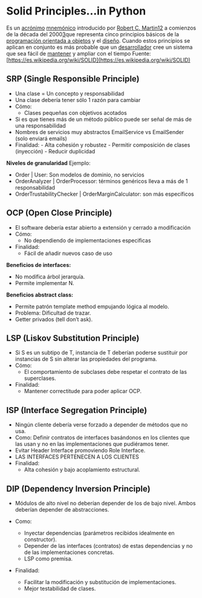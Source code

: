 # Solid Principles...in Python

Es un [acrónimo](https://es.wikipedia.org/wiki/Acr%C3%B3nimo "Acrónimo") [mnemónico](https://es.wikipedia.org/wiki/Mnem%C3%B3nico "Mnemónico") introducido por [Robert C. Martin](https://es.wikipedia.org/wiki/Robert_C._Martin "Robert C. Martin")[1](https://es.wikipedia.org/wiki/SOLID#cite_note-ub-old-web-solid-1)​[2](https://es.wikipedia.org/wiki/SOLID#cite_note-ub-solid-2)​ a comienzos de la década del 2000[3](https://es.wikipedia.org/wiki/SOLID#cite_note-metz-presentation-2009-3)​ que representa cinco principios básicos de la [programación orientada a objetos](https://es.wikipedia.org/wiki/Programaci%C3%B3n_orientada_a_objetos "Programación orientada a objetos") y el [diseño](https://es.wikipedia.org/wiki/Dise%C3%B1o_orientado_a_objetos "Diseño orientado a objetos"). Cuando estos principios se aplican en conjunto es más probable que un [desarrollador](https://es.wikipedia.org/wiki/Programador "Programador") cree un sistema que sea fácil de [mantener](https://es.wikipedia.org/wiki/Mantenimiento_de_Software "Mantenimiento de Software") y ampliar con el tiempo
Fuente: [https://es.wikipedia.org/wiki/SOLID](https://es.wikipedia.org/wiki/SOLID)

## SRP (Single Responsible Principle)

- Una clase = Un concepto y responsabilidad
- Una clase debería tener sólo 1 razón para cambiar
- Cómo:
  - Clases pequeñas con objetivos acotados
- Si es que tienes más de un método público puede ser señal de más de una responsabilidad
- Nombres de servicios muy abstractos EmailService vs EmailSender (solo enviará emails)
- Finalidad: - Alta cohesión y robustez - Permitir composición de clases (inyección) - Reducir duplicidad

**Niveles de granularidad**
Ejemplo:

- Order | User: Son modelos de dominio, no servicios
- OrderAnalyzer | OrderProcessor: términos genéricos lleva a más de 1 responsabilidad
- OrderTrustabilityChecker | OrderMarginCalculator: son más específicos

## OCP (Open Close Principle)

- El software debería estar abierto a extensión y cerrado a modificación
- Cómo:
  - No dependiendo de implementaciones especificas
- Finalidad:
  - Fácil de añadir nuevos caso de uso

**Beneficios de interfaces:**

- No modifica árbol jerarquía.
- Permite implementar N.

**Beneficios abstract class:**

- Permite patrón template method empujando lógica al modelo.
- Problema: Dificultad de trazar.
- Getter privados (tell don’t ask).

## LSP (Liskov Substitution Principle)

- Si S es un subtipo de T, instancia de T deberían poderse sustituir por instancias de S sin alterar las propiedades del programa.
- Cómo:
  - El comportamiento de subclases debe respetar el contrato de las superclases.
- Finalidad:
  - Mantener correctitude para poder aplicar OCP.

## ISP (Interface Segregation Principle)

- Ningún cliente debería verse forzado a depender de métodos que no usa.
- Como: Definir contratos de interfaces basándonos en los clientes que las usan y no en las implementaciones que pudiéramos tener.
- Evitar Header Interface promoviendo Role Interface.
- LAS INTERFACES PERTENECEN A LOS CLIENTES
- Finalidad:
  - Alta cohesión y bajo acoplamiento estructural.

## DIP (Dependency Inversion Principle)

- Módulos de alto nivel no deberían depender de los de bajo nivel. Ambos deberían depender de abstracciones.
- Como:

  - Inyectar dependencias (parámetros recibidos idealmente en constructor).
  - Depender de las interfaces (contratos) de estas dependencias y no de las implementaciones concretas.
  - LSP como premisa.

- Finalidad:
  - Facilitar la modificación y substitución de implementaciones.
  - Mejor testabilidad de clases.
